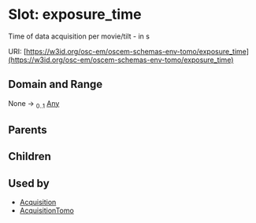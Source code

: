 
# Slot: exposure_time

Time of data acquisition per movie/tilt - in s

URI: [https://w3id.org/osc-em/oscem-schemas-env-tomo/exposure_time](https://w3id.org/osc-em/oscem-schemas-env-tomo/exposure_time)


## Domain and Range

None &#8594;  <sub>0..1</sub> [Any](Any.md)

## Parents


## Children


## Used by

 * [Acquisition](Acquisition.md)
 * [AcquisitionTomo](AcquisitionTomo.md)
